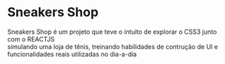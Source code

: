 # Sneakers Shop

<p>Sneakers Shop é um projeto que teve o intuito de explorar o CSS3 junto com o REACTJS <br>
  simulando uma loja de tênis, treinando habilidades de contrução de UI e funcionalidades reais utilizadas no dia-a-dia </p>
